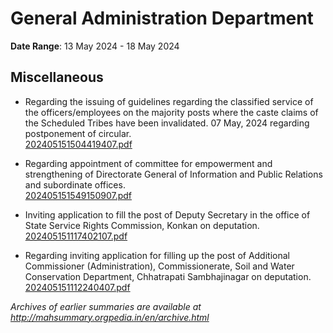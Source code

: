# General Administration Department

**Date Range**: 13 May 2024 - 18 May 2024


## Miscellaneous
- Regarding the issuing of guidelines regarding the classified service of the officers/employees on the majority posts where the caste claims of the Scheduled Tribes have been invalidated. 07 May, 2024 regarding postponement of circular.\
  [202405151504419407.pdf](https://gr.maharashtra.gov.in/Site/Upload/Government%20Resolutions/English/202405151504419407.pdf)

- Regarding appointment of committee for empowerment and strengthening of Directorate General of Information and Public Relations and subordinate offices.\
  [202405151549150907.pdf](https://gr.maharashtra.gov.in/Site/Upload/Government%20Resolutions/English/202405151549150907.pdf)

- Inviting application to fill the post of Deputy Secretary in the office of State Service Rights Commission, Konkan on deputation.\
  [202405151117402107.pdf](https://gr.maharashtra.gov.in/Site/Upload/Government%20Resolutions/English/202405151117402107.pdf)

- Regarding inviting application for filling up the post of Additional Commissioner (Administration), Commissionerate, Soil and Water Conservation Department, Chhatrapati Sambhajinagar on deputation.\
  [202405151112240407.pdf](https://gr.maharashtra.gov.in/Site/Upload/Government%20Resolutions/English/202405151112240407.pdf)


*Archives of earlier summaries are available at http://mahsummary.orgpedia.in/en/archive.html*